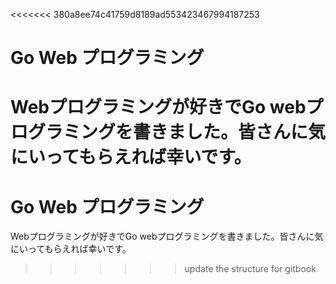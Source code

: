 <<<<<<< 380a8ee74c41759d8189ad553423467994187253
# Go Web プログラミング
Webプログラミングが好きでGo webプログラミングを書きました。皆さんに気にいってもらえれば幸いです。
=======
# Go Web プログラミング
Webプログラミングが好きでGo webプログラミングを書きました。皆さんに気にいってもらえれば幸いです。
>>>>>>> update the structure for gitbook
